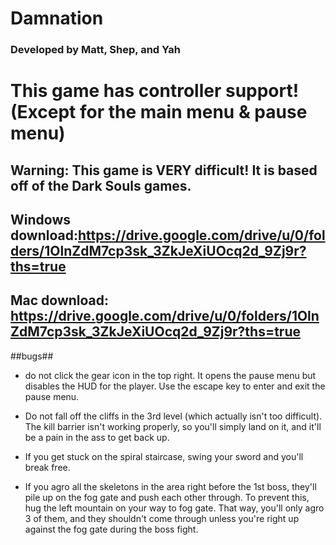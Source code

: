 # Damnation

### Developed by Matt, Shep, and Yah

# This game has controller support! (Except for the main menu & pause menu)

## Warning: This game is VERY difficult! It is based off of the Dark Souls games.

## Windows download:https://drive.google.com/drive/u/0/folders/1OlnZdM7cp3sk_3ZkJeXiUOcq2d_9Zj9r?ths=true

## Mac download: https://drive.google.com/drive/u/0/folders/1OlnZdM7cp3sk_3ZkJeXiUOcq2d_9Zj9r?ths=true

##bugs##
- do not click the gear icon in the top right. It opens the pause menu but
disables the HUD for the player. Use the escape key to enter and exit the pause
menu.

- Do not fall off the cliffs in the 3rd level (which actually isn't too difficult). The kill barrier isn't working properly, so you'll simply land on it, and it'll be a pain in the ass to get back up.

- If you get stuck on the spiral staircase, swing your sword and you'll break free.

- If you agro all the skeletons in the area right before the 1st boss, they'll pile up on the fog gate and push each other through. To prevent this, hug the left mountain on your way to fog gate. That way, you'll only agro 3 of them, and they shouldn't come through unless you're right up against the fog gate during the boss fight.
